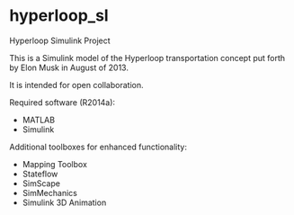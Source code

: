 hyperloop_sl
============

Hyperloop Simulink Project

This is a Simulink model of the Hyperloop transportation concept put forth by Elon Musk in August of 2013.

It is intended for open collaboration. 

Required software (R2014a):
- MATLAB
- Simulink

Additional toolboxes for enhanced functionality:
- Mapping Toolbox
- Stateflow
- SimScape
- SimMechanics
- Simulink 3D Animation
